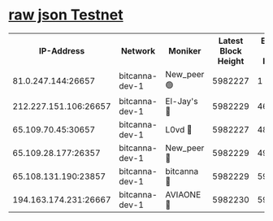 [raw json Testnet](https://rpc-check.bcat.stavr.tech/bcat/rpc-bcat-result.json)
=


<table><tr><th>IP-Address</th><th>Network</th><th>Moniker</th><th>Latest Block Height</th><th>Earliest Block Height</th><th>Catching Up</th><th>Tx Index</th><th>Voting Power</th><th>Scan Time</th></tr><tr><td>81.0.247.144:26657</td><td>bitcanna-dev-1</td><td>New_peer 🟢</td><td>5982227</td><td>1</td><td>False</td><td>on</td><td>0</td><td>2024-01-15T02:26:55.457440904UTC</td></tr><tr><td>212.227.151.106:26657</td><td>bitcanna-dev-1</td><td>El-Jay's 🔴</td><td>5982229</td><td>4670391</td><td>False</td><td>on</td><td>2218164</td><td>2024-01-15T02:27:02.215527385UTC</td></tr><tr><td>65.109.70.45:30657</td><td>bitcanna-dev-1</td><td>L0vd 🔴</td><td>5982227</td><td>4828155</td><td>False</td><td>on</td><td>7920</td><td>2024-01-15T02:26:55.809603204UTC</td></tr><tr><td>65.109.28.177:26357</td><td>bitcanna-dev-1</td><td>New_peer 🔴</td><td>5982229</td><td>4952911</td><td>False</td><td>on</td><td>2237067</td><td>2024-01-15T02:27:02.544846488UTC</td></tr><tr><td>65.108.131.190:23857</td><td>bitcanna-dev-1</td><td>bitcanna 🔴</td><td>5982229</td><td>5978229</td><td>False</td><td>off</td><td>82368</td><td>2024-01-15T02:27:02.872938998UTC</td></tr><tr><td>194.163.174.231:26667</td><td>bitcanna-dev-1</td><td>AVIAONE 🔴</td><td>5982230</td><td>5980001</td><td>False</td><td>on</td><td>1949865</td><td>2024-01-15T02:27:09.348172711UTC</td></tr></table>